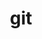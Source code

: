 ---
title: "git"
description: "Git"
slug: "git"
image: "/img/logos/git-logo.png"
style:
    background: "#f05033"
    color: "#fff"
---
